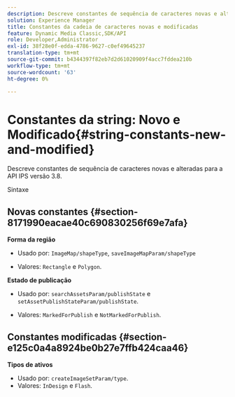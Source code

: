 ```yaml
---
description: Descreve constantes de sequência de caracteres novas e alteradas para a API IPS versão 3.8.
solution: Experience Manager
title: Constantes da cadeia de caracteres novas e modificadas
feature: Dynamic Media Classic,SDK/API
role: Developer,Administrator
exl-id: 38f28e0f-edda-4786-9627-c0ef49645237
translation-type: tm+mt
source-git-commit: b4344397f82eb7d2d61020909f4acc7fddea210b
workflow-type: tm+mt
source-wordcount: '63'
ht-degree: 0%

---
```


# Constantes da string: Novo e Modificado{#string-constants-new-and-modified}

Descreve constantes de sequência de caracteres novas e alteradas para a API IPS versão 3.8.

Sintaxe

## Novas constantes {#section-8171990eacae40c690830256f69e7afa}

**Forma da região**

* Usado por: `ImageMap/shapeType`, `saveImageMapParam/shapeType`

* Valores: `Rectangle` e `Polygon`.

**Estado de publicação**

* Usado por: `searchAssetsParam/publishState` e `setAssetPublishStateParam/publishState`.

* Valores: `MarkedForPublish` e `NotMarkedForPublish`.

## Constantes modificadas {#section-e125c0a4a8924be0b27e7ffb424caa46}

**Tipos de ativos**

* Usado por: `createImageSetParam/type`.
* Valores: `InDesign` e `Flash`.
